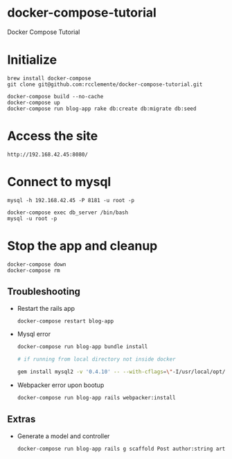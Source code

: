 # docker-compose-tutorial
Docker Compose Tutorial

# Initialize
    brew install docker-compose
    git clone git@github.com:rcclemente/docker-compose-tutorial.git

    docker-compose build --no-cache
    docker-compose up
    docker-compose run blog-app rake db:create db:migrate db:seed

# Access the site

    http://192.168.42.45:8080/

# Connect to mysql

    mysql -h 192.168.42.45 -P 8181 -u root -p

    docker-compose exec db_server /bin/bash
    mysql -u root -p

# Stop the app and cleanup

    docker-compose down
    docker-compose rm


## Troubleshooting

- Restart the rails app

    ```bash
    docker-compose restart blog-app
    ```

- Mysql error

    ```bash
    docker-compose run blog-app bundle install

    # if running from local directory not inside docker

    gem install mysql2 -v '0.4.10' -- --with-cflags=\"-I/usr/local/opt/openssl/include\" --with-ldflags=\"-L/usr/local/opt/openssl/lib\"
    ```

- Webpacker error upon bootup

    ```bash
    docker-compose run blog-app rails webpacker:install
    ```

## Extras

- Generate a model and controller

    ```bash
    docker-compose run blog-app rails g scaffold Post author:string article:text
    ```


